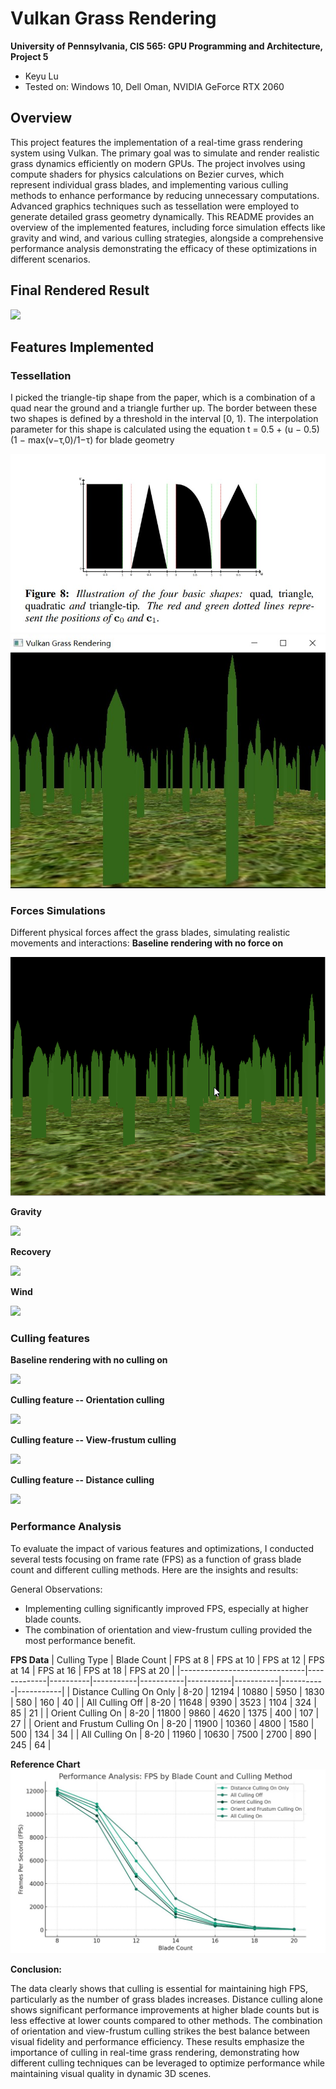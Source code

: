 Vulkan Grass Rendering
==================================

**University of Pennsylvania, CIS 565: GPU Programming and Architecture, Project 5**

* Keyu Lu
* Tested on: Windows 10, Dell Oman, NVIDIA GeForce RTX 2060

## Overview
This project features the implementation of a real-time grass rendering system using Vulkan. The primary goal was to simulate and render realistic grass dynamics efficiently on modern GPUs. The project involves using compute shaders for physics calculations on Bezier curves, which represent individual grass blades, and implementing various culling methods to enhance performance by reducing unnecessary computations. Advanced graphics techniques such as tessellation were employed to generate detailed grass geometry dynamically. This README provides an overview of the implemented features, including force simulation effects like gravity and wind, and various culling strategies, alongside a comprehensive performance analysis demonstrating the efficacy of these optimizations in different scenarios.

## Final Rendered Result
![](https://github.com/uluyek/Project5-Vulkan-Grass-Rendering/blob/main/project5.gif)

## Features Implemented

### Tessellation
I picked the triangle-tip shape from the paper, which is a combination of a quad near the ground and a triangle further up. The border between these two shapes is defined by a threshold in the interval [0, 1). The interpolation parameter for this shape is calculated using the equation
t = 0.5 + (u − 0.5) (1 − max(v−τ,0)/1−τ) for blade geometry 

![](https://github.com/uluyek/Project5-Vulkan-Grass-Rendering/blob/main/blade%20shape.jpg)
![](https://github.com/uluyek/Project5-Vulkan-Grass-Rendering/blob/main/grass%20shape.jpg)

### Forces Simulations
Different physical forces affect the grass blades, simulating realistic movements and interactions:
**Baseline rendering with no force on**

![](https://github.com/uluyek/Project5-Vulkan-Grass-Rendering/blob/main/project5no%20force.gif)

**Gravity** 

![](https://github.com/uluyek/Project5-Vulkan-Grass-Rendering/blob/main/project5%20gravity%20force.gif)

**Recovery**

![](https://github.com/uluyek/Project5-Vulkan-Grass-Rendering/blob/main/project5%20gravity%20force%20%2B%20rec%20force.gif)

**Wind**

![](https://github.com/uluyek/Project5-Vulkan-Grass-Rendering/blob/main/project5%20all%20force.gif)


### Culling features

**Baseline rendering with no culling on**

![](https://github.com/uluyek/Project5-Vulkan-Grass-Rendering/blob/main/project5%20culling%20off.gif)

**Culling feature -- Orientation culling**

![](https://github.com/uluyek/Project5-Vulkan-Grass-Rendering/blob/main/project5%20culling%2021.gif)

**Culling feature -- View-frustum culling**

![](https://github.com/uluyek/Project5-Vulkan-Grass-Rendering/blob/main/project5%20culling%20frustum.gif)

**Culling feature -- Distance culling**

![](https://github.com/uluyek/Project5-Vulkan-Grass-Rendering/blob/main/project5%20culling%20distance.gif)

### Performance Analysis

To evaluate the impact of various features and optimizations, I conducted several tests focusing on frame rate (FPS) as a function of grass blade count and different culling methods. Here are the insights and results:

General Observations:

- Implementing culling significantly improved FPS, especially at higher blade counts.
- The combination of orientation and view-frustum culling provided the most performance benefit.

**FPS Data**
| Culling Type                  | Blade Count | FPS at 8 | FPS at 10 | FPS at 12 | FPS at 14 | FPS at 16 | FPS at 18 | FPS at 20 |
|-------------------------------|-------------|----------|-----------|-----------|-----------|-----------|-----------|-----------|
| Distance Culling On Only      | 8-20        | 12194    | 10880     | 5950      | 1830      | 580       | 160       | 40        |
| All Culling Off               | 8-20        | 11648    | 9390      | 3523      | 1104      | 324       | 85        | 21        |
| Orient Culling On             | 8-20        | 11800    | 9860      | 4620      | 1375      | 400       | 107       | 27        |
| Orient and Frustum Culling On | 8-20        | 11900    | 10360     | 4800      | 1580      | 500       | 134       | 34        |
| All Culling On                | 8-20        | 11960    | 10630     | 7500      | 2700      | 890       | 245       | 64        |


**Reference Chart**
![](https://github.com/uluyek/Project5-Vulkan-Grass-Rendering/blob/main/565%20performance%20analysis.jpg)

**Conclusion:**

The data clearly shows that culling is essential for maintaining high FPS, particularly as the number of grass blades increases.
Distance culling alone shows significant performance improvements at higher blade counts but is less effective at lower counts compared to other methods.
The combination of orientation and view-frustum culling strikes the best balance between visual fidelity and performance efficiency.
These results emphasize the importance of culling in real-time grass rendering, demonstrating how different culling techniques can be leveraged to optimize performance while maintaining visual quality in dynamic 3D scenes.



